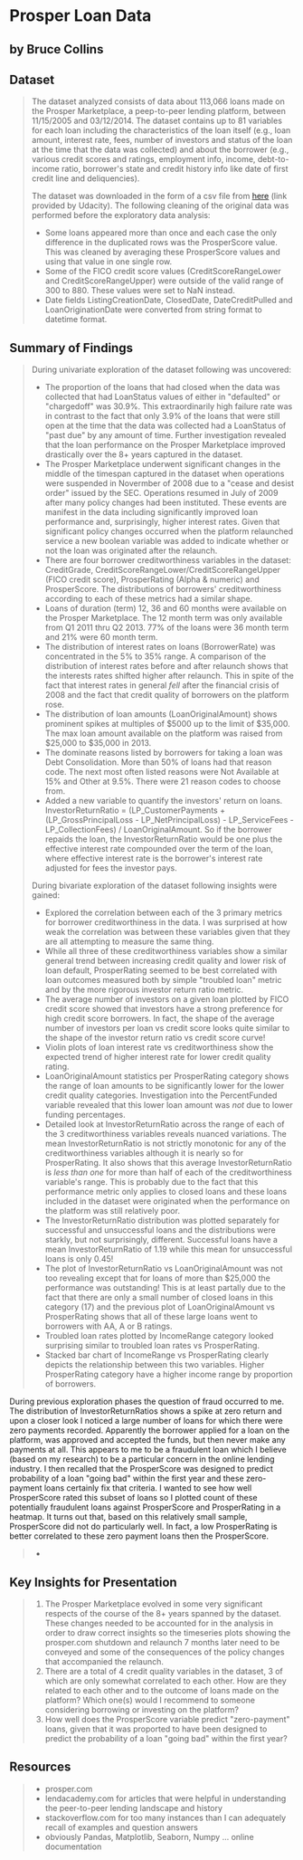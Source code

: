 # Prosper Loan Data
## by Bruce Collins


## Dataset

> The dataset analyzed consists of data about 113,066 loans made on the Prosper Marketplace, a peep-to-peer lending platform, between 11/15/2005 and 03/12/2014. The dataset contains up to 81 variables for each loan including the characteristics of the loan itself (e.g., loan amount, interest rate, fees, number of investors and status of the loan at the time that the data was collected) and about the borrower (e.g., various credit scores and ratings, employment info, income, debt-to-income ratio, borrower's state and credit history info like date of first credit line and deliquencies).
>
> The dataset was downloaded in the form of a csv file from [here](https://www.google.com/url?q=https://s3.amazonaws.com/udacity-hosted-downloads/ud651/prosperLoanData.csv&sa=D&ust=1554486256021000) (link provided by Udacity). The following cleaning of the original data was performed before the exploratory data analysis:
> * Some loans appeared more than once and each case the only difference in the duplicated rows was the ProsperScore value. This was cleaned by averaging these ProsperScore values and using that value in one single row. 
> * Some of the FICO credit score values (CreditScoreRangeLower and CreditScoreRangeUpper) were outside of the valid range of 300 to 880. These values were set to NaN instead.
> * Date fields ListingCreationDate, ClosedDate, DateCreditPulled and LoanOriginationDate were converted from string format to datetime format.

## Summary of Findings

> During univariate exploration of the dataset following was uncovered:
> * The proportion of the loans that had closed when the data was collected that had LoanStatus values of either in "defaulted" or "chargedoff" was 30.9%. This extraordinarily high failure rate was in contrast to the fact that only 3.9% of the loans that were still open at the time that the data was collected had a LoanStatus of "past due" by any amount of time. Further investigation revealed that the loan performance on the Prosper Marketplace improved drastically over the 8+ years captured in the dataset.
> * The Prosper Marketplace underwent significant changes in the middle of the timespan captured in the dataset when operations were suspended in Novermber of 2008 due to a "cease and desist order" issued by the SEC. Operations resumed in July of 2009 after many policy changes had been instituted. These events are manifest in the data including significantly improved loan performance and, surprisingly, higher interest rates. Given that significant policy changes occurred when the platform relaunched service a new boolean variable was added to indicate whether or not the loan was originated after the relaunch.
> * There are four borrower creditworthiness variables in the dataset: CreditGrade, CreditScoreRangeLower/CreditScoreRangeUpper (FICO credit score), ProsperRating (Alpha & numeric) and ProsperScore. The distributions of borrowers' creditworthiness according to each of these metrics had a similar shape.
> * Loans of duration (term) 12, 36 and 60 months were available on the Prosper Marketplace. The 12 month term was only available from Q1 2011 thru Q2 2013. 77% of the loans were 36 month term and 21% were 60 month term.
> * The distribution of interest rates on loans (BorrowerRate) was concentrated in the 5% to 35% range. A comparison of the distribution of interest rates before and after relaunch shows that the interests rates shifted higher after relaunch. This in spite of the fact that interest rates in general _fell_ after the financial crisis of 2008 and the fact that credit quality of borrowers on the platform rose.
> * The distribution of loan amounts (LoanOriginalAmount) shows prominent spikes at multiples of $5000 up to the limit of $35,000. The max loan amount available on the platform was raised from $25,000 to $35,000 in 2013.
> * The dominate reasons listed by borrowers for taking a loan was Debt Consolidation. More than 50% of loans had that reason code. The next most often listed reasons were Not Available at 15% and Other at 9.5%. There were 21 reason codes to choose from.
> * Added a new variable to quantify the investors' return on loans.  InvestorReturnRatio = (LP_CustomerPayments + (LP_GrossPrincipalLoss - LP_NetPrincipalLoss) - LP_ServiceFees - LP_CollectionFees) / LoanOriginalAmount. So if the borrower repaids the loan, the InvestorReturnRatio would be one plus the effective interest rate compounded over the term of the loan, where effective interest rate is the borrower's interest rate adjusted for fees the investor pays. 
>
> During bivariate exploration of the dataset following insights were gained:
> * Explored the correlation between each of the 3 primary metrics for borrower creditworthiness in the data. I was surprised at how weak the correlation was between these variables given that they are all attempting to measure the same thing.
> * While all three of these creditworthiness variables show a similar general trend between increasing credit quality and lower risk of loan default, ProsperRating seemed to be best correlated with loan outcomes measured both by simple "troubled loan" metric and by the more rigorous investor return ratio metric.
> * The average number of investors on a given loan plotted by FICO credit score showed that investors have a strong preference for high credit score borrowers. In fact, the shape of the average number of investors per loan vs credit score looks quite similar to the shape of the investor return ratio vs credit score curve! 
> * Violin plots of loan interest rate vs creditworthiness show the expected trend of higher interest rate for lower credit quality rating.
> * LoanOriginalAmount statistics per ProsperRating category shows the range of loan amounts to be significantly lower for the lower credit quality categories. Investigation into the PercentFunded variable revealed that this lower loan amount was _not_ due to lower funding percentages.
> * Detailed look at InvestorReturnRatio across the range of each of the 3 creditworthiness variables reveals nuanced variations. The mean InvestorReturnRatio is not strictly monotonic for any of the creditworthiness variables although it is nearly so for ProsperRating. It also shows that this average InvestorReturnRatio is _less than one_ for more than half of each of the creditworthiness variable's range. This is probably due to the fact that this performance metric only applies to closed loans and these loans included in the dataset were originated when the performance on the platform was still relatively poor.
> * The InvestorReturnRatio distribution was plotted separately for successful and unsuccessful loans and the distributions were starkly, but not surprisingly, different. Successful loans have a mean InvestorReturnRatio of 1.19 while this mean for unsuccessful loans is only 0.45!
> * The plot of InvestorReturnRatio vs LoanOriginalAmount was not too revealing except that for loans of more than $25,000 the performance was outstanding! This is at least partally due to the fact that there are only a small number of closed loans in this category (17) and the previous plot of LoanOriginalAmount vs ProsperRating shows that all of these large loans went to borrowers with AA, A or B ratings.
> * Troubled loan rates plotted by IncomeRange category looked surprising similar to troubled loan rates vs ProsperRating. 
> * Stacked bar chart of IncomeRange vs ProsperRating clearly depicts the relationship between this two variables. Higher ProsperRating category have a higher income range by proportion of borrowers.

During previous exploration phases the question of fraud occurred to me. The distribution of InvestorReturnRatios shows a spike at zero return and upon a closer look I noticed a large number of loans for which there were zero payments recorded. Apparently the borrower applied for a loan on the platform, was approved and accepted the funds, but then never make any payments at all. This appears to me to be a fraudulent loan which I believe (based on my research) to be a particular concern in the online lending industry. I then recalled that the ProsperScore was designed to predict probability of a loan "going bad" within the first year and these zero-payment loans certainly fix that criteria. I wanted to see how well ProsperScore rated this subset of loans so I plotted count of these potentially fraudulent loans against ProsperScore and ProsperRating in a heatmap. It turns out that, based on this relatively small sample, ProsperScore did not do particularly well. In fact, a low ProsperRating is better correlated to these zero payment loans then the ProsperScore.
> * 


## Key Insights for Presentation

> 1. The Prosper Marketplace evolved in some very significant respects of the course of the 8+ years spanned by the dataset. These changes needed to be accounted for in the analysis in order to draw correct insights so the timeseries plots showing the prosper.com shutdown and relaunch 7 months later need to be conveyed and some of the consequences of the policy changes that accompanied the relaunch.
> 2. There are a total of 4 credit quality variables in the dataset, 3 of which are only somewhat correlated to each other. How are they related to each other and to the outcome of loans made on the platform? Which one(s) would I recommend to someone considering borrowing or investing on the platform? 
> 3. How well does the ProsperScore variable predict "zero-payment" loans, given that it was proported to have been designed to predict the probability of a loan "going bad" within the first year?

## Resources
> * prosper.com
> * lendacademy.com for articles that were helpful in understanding the peer-to-peer lending landscape and history
> * stackoverflow.com for too many instances than I can adequately recall of examples and question answers
> * obviously Pandas, Matplotlib, Seaborn, Numpy ... online documentation


